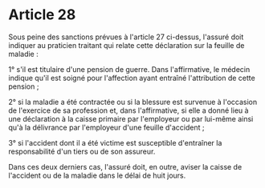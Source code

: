 # Article 28

Sous peine des sanctions prévues à l'article 27 ci-dessus, l'assuré doit indiquer au praticien traitant qui relate cette déclaration sur la feuille de maladie :

1° s'il est titulaire d'une pension de guerre. Dans l'affirmative, le médecin indique qu'il est soigné pour l'affection ayant entraîné l'attribution de cette pension ;

2° si la maladie a été contractée ou si la blessure est survenue à l'occasion de l'exercice de sa profession et, dans l'affirmative, si elle a donné lieu à une déclaration à la caisse primaire par l'employeur ou par lui-même ainsi qu'à la délivrance par l'employeur d'une feuille d'accident ;

3° si l'accident dont il a été victime est susceptible d'entraîner la responsabilité d'un tiers ou de son assureur.

Dans ces deux derniers cas, l'assuré doit, en outre, aviser la caisse de l'accident ou de la maladie dans le délai de huit jours.
